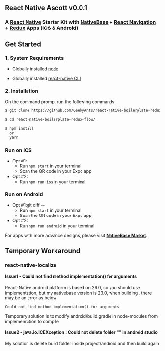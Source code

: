 
## React Native Ascott v0.0.1

### A [React Native](https://facebook.github.io/react-native/docs/getting-started.html) Starter Kit with [NativeBase](https://nativebase.io/) + [React Navigation](https://reactnavigation.org/) + [Redux](https://github.com/reactjs/redux) Apps (iOS & Android)

## Get Started

### 1. System Requirements

* Globally installed [node](https://nodejs.org/en/)

* Globally installed [react-native CLI](https://facebook.github.io/react-native/docs/getting-started.html)


### 2. Installation

On the command prompt run the following commands

```sh
$ git clone https://github.com/GeekyAnts/react-native-boilerplate-redux-flow.git

$ cd react-native-boilerplate-redux-flow/

$ npm install
  or
  yarn
```

### Run on iOS

 * Opt #1:
 	* Run `npm start` in your terminal
	* Scan the QR code in your Expo app
 * Opt #2:
	* Run `npm run ios` in your terminal

### Run on Android

  * Opt #1:git diff --
	* Run `npm start` in your terminal
	* Scan the QR code in your Expo app
  * Opt #2:
	* Run `npm run android` in your terminal


For apps with more advance designs, please visit **[NativeBase Market](https://market.nativebase.io/)**.


## Temporary Workaround

### react-native-localize

#### Issue1 - Could not find method implementation() for arguments
React-Native android platform is based on 26.0, so you should use implementation, but my nativebase version is 23.0, when building , there may be an error as below
```
Could not find method implementation() for arguments 
```
Temporary solution is to modify android/build.gradle in node-modules from implemenration to compile

#### Issue2 - java.io.ICEXception : Could not delete folder "" in android studio

My solution is delete build folder inside project/android and then build again